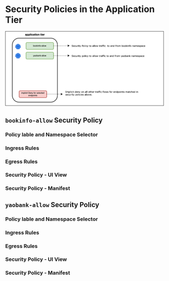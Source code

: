 
# Security Policies in the Application Tier

![application-tier](images/application-tier.png)

## `bookinfo-allow` Security Policy

### Policy lable and Namespace Selector

### Ingress Rules

### Egress Rules

### Security Policy - UI View

### Security Policy - Manifest

## `yaobank-allow` Security Policy

### Policy lable and Namespace Selector

### Ingress Rules

### Egress Rules

### Security Policy - UI View

### Security Policy - Manifest